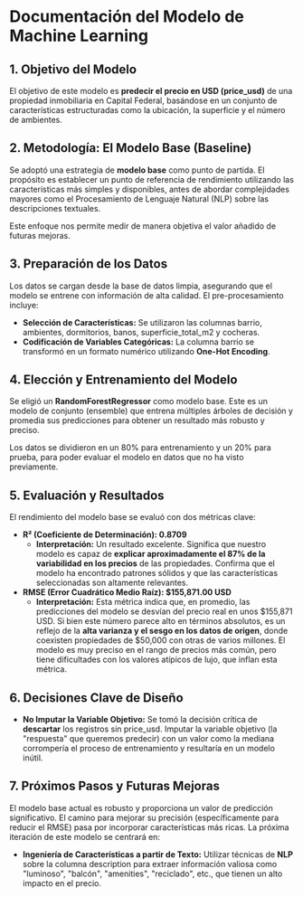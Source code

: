 # **Documentación del Modelo de Machine Learning**

## **1\. Objetivo del Modelo**

El objetivo de este modelo es **predecir el precio en USD (price\_usd)** de una propiedad inmobiliaria en Capital Federal, basándose en un conjunto de características estructuradas como la ubicación, la superficie y el número de ambientes.

## **2\. Metodología: El Modelo Base (Baseline)**

Se adoptó una estrategia de **modelo base** como punto de partida. El propósito es establecer un punto de referencia de rendimiento utilizando las características más simples y disponibles, antes de abordar complejidades mayores como el Procesamiento de Lenguaje Natural (NLP) sobre las descripciones textuales.

Este enfoque nos permite medir de manera objetiva el valor añadido de futuras mejoras.

## **3\. Preparación de los Datos**

Los datos se cargan desde la base de datos limpia, asegurando que el modelo se entrene con información de alta calidad. El pre-procesamiento incluye:

* **Selección de Características:** Se utilizaron las columnas barrio, ambientes, dormitorios, banos, superficie\_total\_m2 y cocheras.  
* **Codificación de Variables Categóricas:** La columna barrio se transformó en un formato numérico utilizando **One-Hot Encoding**.

## **4\. Elección y Entrenamiento del Modelo**

Se eligió un **RandomForestRegressor** como modelo base. Este es un modelo de conjunto (ensemble) que entrena múltiples árboles de decisión y promedia sus predicciones para obtener un resultado más robusto y preciso.

Los datos se dividieron en un 80% para entrenamiento y un 20% para prueba, para poder evaluar el modelo en datos que no ha visto previamente.

## **5\. Evaluación y Resultados**

El rendimiento del modelo base se evaluó con dos métricas clave:

* **R² (Coeficiente de Determinación): 0.8709**  
  * **Interpretación:** Un resultado excelente. Significa que nuestro modelo es capaz de **explicar aproximadamente el 87% de la variabilidad en los precios** de las propiedades. Confirma que el modelo ha encontrado patrones sólidos y que las características seleccionadas son altamente relevantes.  
* **RMSE (Error Cuadrático Medio Raíz): $155,871.00 USD**  
  * **Interpretación:** Esta métrica indica que, en promedio, las predicciones del modelo se desvían del precio real en unos $155,871 USD. Si bien este número parece alto en términos absolutos, es un reflejo de la **alta varianza y el sesgo en los datos de origen**, donde coexisten propiedades de $50,000 con otras de varios millones. El modelo es muy preciso en el rango de precios más común, pero tiene dificultades con los valores atípicos de lujo, que inflan esta métrica.

## **6\. Decisiones Clave de Diseño**

* **No Imputar la Variable Objetivo:** Se tomó la decisión crítica de **descartar** los registros sin price\_usd. Imputar la variable objetivo (la "respuesta" que queremos predecir) con un valor como la mediana corrompería el proceso de entrenamiento y resultaría en un modelo inútil.

## **7\. Próximos Pasos y Futuras Mejoras**

El modelo base actual es robusto y proporciona un valor de predicción significativo. El camino para mejorar su precisión (específicamente para reducir el RMSE) pasa por incorporar características más ricas. La próxima iteración de este modelo se centrará en:

* **Ingeniería de Características a partir de Texto:** Utilizar técnicas de **NLP** sobre la columna description para extraer información valiosa como "luminoso", "balcón", "amenities", "reciclado", etc., que tienen un alto impacto en el precio.